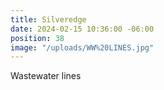 ```yaml
---
title: Silveredge
date: 2024-02-15 10:36:00 -06:00
position: 38
image: "/uploads/WW%20LINES.jpg"
---
```


Wastewater lines